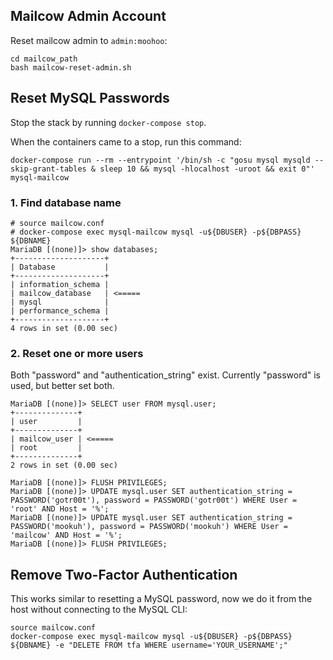 ## Mailcow Admin Account

Reset mailcow admin to `admin:moohoo`:

```
cd mailcow_path
bash mailcow-reset-admin.sh
```

## Reset MySQL Passwords

Stop the stack by running `docker-compose stop`.

When the containers came to a stop, run this command:

```
docker-compose run --rm --entrypoint '/bin/sh -c "gosu mysql mysqld --skip-grant-tables & sleep 10 && mysql -hlocalhost -uroot && exit 0"' mysql-mailcow
```

### 1\. Find database name

```
# source mailcow.conf
# docker-compose exec mysql-mailcow mysql -u${DBUSER} -p${DBPASS} ${DBNAME}
MariaDB [(none)]> show databases;
+--------------------+
| Database           |
+--------------------+
| information_schema |
| mailcow_database   | <=====
| mysql              |
| performance_schema |
+--------------------+
4 rows in set (0.00 sec)
```

### 2\. Reset one or more users

Both "password" and "authentication_string" exist. Currently "password" is used, but better set both.

```
MariaDB [(none)]> SELECT user FROM mysql.user;
+--------------+
| user         |
+--------------+
| mailcow_user | <=====
| root         |
+--------------+
2 rows in set (0.00 sec)

MariaDB [(none)]> FLUSH PRIVILEGES;
MariaDB [(none)]> UPDATE mysql.user SET authentication_string = PASSWORD('gotr00t'), password = PASSWORD('gotr00t') WHERE User = 'root' AND Host = '%';
MariaDB [(none)]> UPDATE mysql.user SET authentication_string = PASSWORD('mookuh'), password = PASSWORD('mookuh') WHERE User = 'mailcow' AND Host = '%';
MariaDB [(none)]> FLUSH PRIVILEGES;
```

## Remove Two-Factor Authentication

This works similar to resetting a MySQL password, now we do it from the host without connecting to the MySQL CLI:

```
source mailcow.conf
docker-compose exec mysql-mailcow mysql -u${DBUSER} -p${DBPASS} ${DBNAME} -e "DELETE FROM tfa WHERE username='YOUR_USERNAME';"
```
